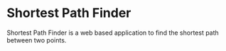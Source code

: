 # Shortest Path Finder

Shortest Path Finder is a web based application to find the shortest path between two points. 
